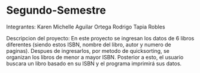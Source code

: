 # Segundo-Semestre

Integrantes: 
Karen Michelle Aguilar Ortega
Rodrigo Tapia Robles

Descripcion del proyecto:
En este proyecto se ingresan los datos de 6 libros diferentes (siendo estos ISBN, nombre del libro, autor y numero de paginas).
Despues de ingresarlos, por metodo de quicksorting, se organizan los libros de menor a mayor ISBN.
Posterior a esto, el usuario buscara un libro basado en su ISBN y el programa imprimirá sus datos.
